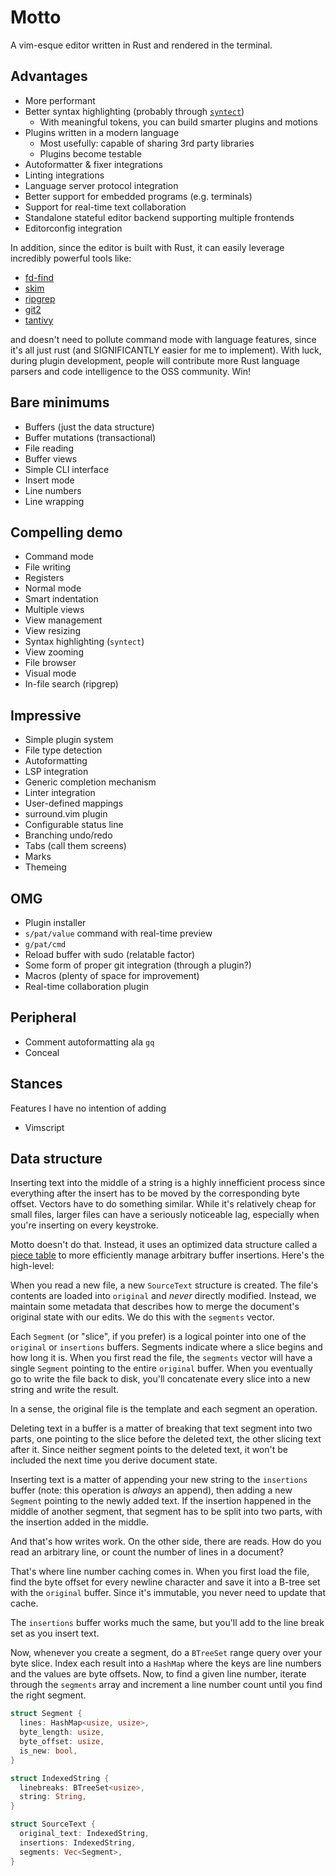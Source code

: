 # Motto
A vim-esque editor written in Rust and rendered in the terminal.

## Advantages
- More performant
- Better syntax highlighting (probably through
  [`syntect`](https://crates.io/crates/syntect))
  - With meaningful tokens, you can build smarter plugins and motions
- Plugins written in a modern language
  - Most usefully: capable of sharing 3rd party libraries
  - Plugins become testable
- Autoformatter & fixer integrations
- Linting integrations
- Language server protocol integration
- Better support for embedded programs (e.g. terminals)
- Support for real-time text collaboration
- Standalone stateful editor backend supporting multiple frontends
- Editorconfig integration

In addition, since the editor is built with Rust, it can easily leverage incredibly powerful tools like:
- [fd-find](https://crates.io/crates/fd-find)
- [skim](https://crates.io/crates/skim)
- [ripgrep](https://crates.io/crates/ripgrep)
- [git2](https://crates.io/crates/git2)
- [tantivy](https://crates.io/crates/tantivy)

and doesn't need to pollute command mode with language features, since it's all just rust (and SIGNIFICANTLY easier for me to implement). With luck, during plugin development, people will contribute more Rust language parsers and code intelligence to the OSS community. Win!

## Bare minimums
- Buffers (just the data structure)
- Buffer mutations (transactional)
- File reading
- Buffer views
- Simple CLI interface
- Insert mode
- Line numbers
- Line wrapping

## Compelling demo
- Command mode
- File writing
- Registers
- Normal mode
- Smart indentation
- Multiple views
- View management
- View resizing
- Syntax highlighting (`syntect`)
- View zooming
- File browser
- Visual mode
- In-file search (ripgrep)

## Impressive
- Simple plugin system
- File type detection
- Autoformatting
- LSP integration
- Generic completion mechanism
- Linter integration
- User-defined mappings
- surround.vim plugin
- Configurable status line
- Branching undo/redo
- Tabs (call them screens)
- Marks
- Themeing

## OMG
- Plugin installer
- `s/pat/value` command with real-time preview
- `g/pat/cmd`
- Reload buffer with sudo (relatable factor)
- Some form of proper git integration (through a plugin?)
- Macros (plenty of space for improvement)
- Real-time collaboration plugin

## Peripheral
- Comment autoformatting ala `gq`
- Conceal

## Stances
Features I have no intention of adding

- Vimscript

## Data structure
Inserting text into the middle of a string is a highly innefficient process since everything after the insert has to be moved by the corresponding byte offset. Vectors have to do something similar. While it's relatively cheap for small files, larger files can have a seriously noticeable lag, especially when you're inserting on every keystroke.

Motto doesn't do that. Instead, it uses an optimized data structure called a [piece table](https://darrenburns.net/posts/piece-table/) to more efficiently manage arbitrary buffer insertions. Here's the high-level:

When you read a new file, a new `SourceText` structure is created. The file's contents are loaded into `original` and _never_ directly modified. Instead, we maintain some metadata that describes how to merge the document's original state with our edits. We do this with the `segments` vector.

Each `Segment` (or "slice", if you prefer) is a logical pointer into one of the `original` or `insertions` buffers. Segments indicate where a slice begins and how long it is. When you first read the file, the `segments` vector will have a single `Segment` pointing to the entire `original` buffer. When you eventually go to write the file back to disk, you'll concatenate every slice into a new string and write the result.

In a sense, the original file is the template and each segment an operation.

Deleting text in a buffer is a matter of breaking that text segment into two parts, one pointing to the slice before the deleted text, the other slicing text after it. Since neither segment points to the deleted text, it won't be included the next time you derive document state.

Inserting text is a matter of appending your new string to the `insertions` buffer (note: this operation is _always_ an append), then adding a new `Segment` pointing to the newly added text. If the insertion happened in the middle of another segment, that segment has to be split into two parts, with the insertion added in the middle.

And that's how writes work. On the other side, there are reads. How do you read an arbitrary line, or count the number of lines in a document?

That's where line number caching comes in. When you first load the file, find the byte offset for every newline character and save it into a B-tree set with the `original` buffer. Since it's immutable, you never need to update that cache.

The `insertions` buffer works much the same, but you'll add to the line break set as you insert text.

Now, whenever you create a segment, do a `BTreeSet` range query over your byte
slice. Index each result into a `HashMap` where the keys are line numbers and
the values are byte offsets. Now, to find a given line number, iterate through
the `segments` array and increment a line number count until you find the
right segment.

```rust
struct Segment {
  lines: HashMap<usize, usize>,
  byte_length: usize,
  byte_offset: usize,
  is_new: bool,
}

struct IndexedString {
  linebreaks: BTreeSet<usize>,
  string: String,
}

struct SourceText {
  original_text: IndexedString,
  insertions: IndexedString,
  segments: Vec<Segment>,
}
```
